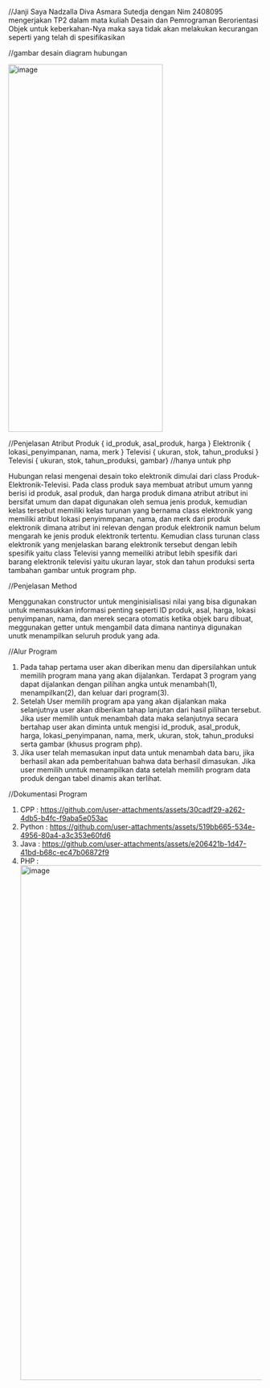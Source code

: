 //Janji
Saya Nadzalla Diva Asmara Sutedja dengan Nim 2408095 mengerjakan TP2 dalam mata kuliah Desain dan Pemrograman Berorientasi Objek untuk keberkahan-Nya maka saya tidak akan melakukan kecurangan seperti yang telah di spesifikasikan

//gambar desain diagram hubungan

<img width="307" height="730" alt="image" src="https://github.com/user-attachments/assets/55c351f7-c99c-4738-87f3-b8e03df8580f" />

//Penjelasan Atribut
Produk { id_produk, asal_produk, harga }
Elektronik { lokasi_penyimpanan, nama, merk }
Televisi { ukuran, stok, tahun_produksi }
Televisi { ukuran, stok, tahun_produksi, gambar} //hanya untuk php

Hubungan relasi mengenai desain toko elektronik dimulai dari class Produk-Elektronik-Televisi. Pada class produk saya membuat atribut umum yanng berisi id produk, asal produk, dan harga produk dimana atribut atribut ini bersifat umum dan dapat digunakan oleh semua jenis produk, kemudian kelas tersebut memiliki kelas turunan yang bernama class elektronik yang memiliki atribut lokasi penyimmpanan, nama, dan merk dari produk elektronik dimana atribut ini relevan dengan produk elektronik namun belum mengarah ke jenis produk elektronik tertentu. Kemudian class turunan class elektronik yang menjelaskan barang elektronik tersebut dengan lebih spesifik yaitu class Televisi yanng memeiliki atribut lebih spesifik dari barang elektronik televisi yaitu ukuran layar, stok dan tahun produksi serta tambahan gambar untuk program php.

//Penjelasan Method

Menggunakan constructor untuk menginisialisasi nilai yang bisa digunakan untuk memasukkan informasi penting seperti ID produk, asal, harga, lokasi penyimpanan, nama, dan merek secara otomatis ketika objek baru dibuat, meggunakan getter untuk mengambil data dimana nantinya digunakan unutk menampilkan seluruh produk yang ada.

//Alur Program
1. Pada tahap pertama user akan diberikan menu dan dipersilahkan untuk memilih program mana yang akan dijalankan. Terdapat 3 program yang dapat dijalankan dengan pilihan angka untuk menambah(1), menampilkan(2), dan keluar dari program(3).
2. Setelah User memilih program apa yang akan dijalankan maka selanjutnya user akan diberikan tahap lanjutan dari hasil pilihan tersebut. Jika user memilih untuk menambah data maka selanjutnya secara bertahap user akan diminta untuk mengisi id_produk, asal_produk, harga, lokasi_penyimpanan, nama, merk, ukuran, stok, tahun_produksi serta gambar (khusus program php). 
3. Jika user telah memasukan input data untuk menambah data baru, jika berhasil akan ada pemberitahuan bahwa data berhasil dimasukan. Jika user memilih unntuk menampilkan data setelah memilih program data produk dengan tabel dinamis akan terlihat.

//Dokumentasi Program
1. CPP : https://github.com/user-attachments/assets/30cadf29-a262-4db5-b4fc-f9aba5e053ac
2. Python : https://github.com/user-attachments/assets/519bb665-534e-4956-80a4-a3c353e60fd6
3. Java : https://github.com/user-attachments/assets/e206421b-1d47-41bd-b68c-ec47b06872f9
4. PHP : <img width="1919" height="1022" alt="image" src="https://github.com/user-attachments/assets/d75ce697-a074-47a6-a80a-6dae5e72d9b7" />

